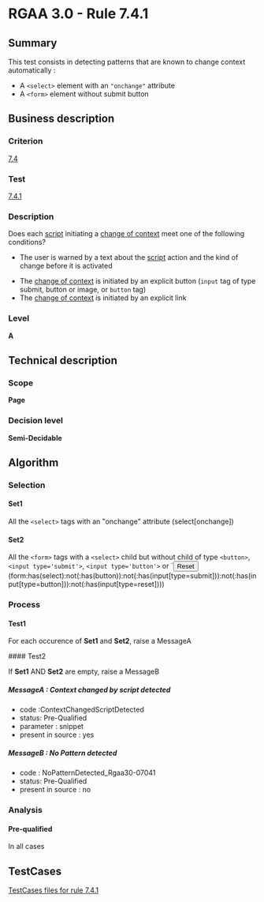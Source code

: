 # RGAA 3.0 -  Rule 7.4.1

## Summary

This test consists in detecting patterns that are known to change context automatically : 

- A `<select>` element with an `"onchange"` attribute
- A `<form>` element without submit button

## Business description

### Criterion

[7.4](http://asqatasun.github.io/RGAA--3.0--EN/RGAA3.0_Criteria_English_version_v1.html#crit-7-4)

### Test

[7.4.1](http://asqatasun.github.io/RGAA--3.0--EN/RGAA3.0_Criteria_English_version_v1.html#test-7-4-1)

### Description
Does each <a href="http://asqatasun.github.io/RGAA--3.0--EN/RGAA3.0_Glossary_English_version_v1.html#mScript">script</a>
    initiating a <a href="http://asqatasun.github.io/RGAA--3.0--EN/RGAA3.0_Glossary_English_version_v1.html#mChangContexte">change
  of context</a> meet one of the following conditions?
    <ul><li> The user is warned by a text about the <a href="http://asqatasun.github.io/RGAA--3.0--EN/RGAA3.0_Glossary_English_version_v1.html#mScript">script</a>
   action and the kind of change before it is activated</li>
  <li> The <a href="http://asqatasun.github.io/RGAA--3.0--EN/RGAA3.0_Glossary_English_version_v1.html#mChangContexte">change
    of context</a> is initiated by an explicit button
   (<code>input</code> tag of type submit,
   button or image, or <code>button</code> tag) </li>
  <li> The <a href="http://asqatasun.github.io/RGAA--3.0--EN/RGAA3.0_Glossary_English_version_v1.html#mChangContexte">change
    of context</a> is initiated by an explicit link</li>
    </ul> 


### Level

**A**

## Technical description

### Scope

**Page**

### Decision level

**Semi-Decidable**

## Algorithm

### Selection

#### Set1

All the `<select>` tags with an "onchange" attribute (select[onchange])

#### Set2

All the `<form>` tags with a `<select>` child but without child of type
`<button>`, `<input type='submit'>`, `<input type='button'>` or `<input
type='reset'> (form:has(select):not(:has(button)):not(:has(input[type=submit])):not(:has(input[type=button])):not(:has(input[type=reset])))

### Process

#### Test1

For each occurence of **Set1** and **Set2**, raise a MessageA

#### Test2

If **Set1** AND **Set2** are empty, raise a MessageB

##### MessageA : Context changed by script detected

-   code :ContextChangedScriptDetected
-   status: Pre-Qualified
-   parameter : snippet
-   present in source : yes

##### MessageB : No Pattern detected

-   code : NoPatternDetected_Rgaa30-07041
-   status: Pre-Qualified
-   present in source : no

### Analysis

#### Pre-qualified

In all cases



##  TestCases 

[TestCases files for rule 7.4.1](https://github.com/Asqatasun/Asqatasun/tree/master/rules/rules-rgaa3.0/src/test/resources/testcases/rgaa30/Rgaa30Rule070401/) 


